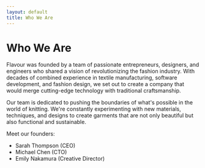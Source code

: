 ```yaml
---
layout: default
title: Who We Are
---
```


# Who We Are

Flavour was founded by a team of passionate entrepreneurs, designers, and engineers who shared a vision of revolutionizing the fashion industry. With decades of combined experience in textile manufacturing, software development, and fashion design, we set out to create a company that would merge cutting-edge technology with traditional craftsmanship.

Our team is dedicated to pushing the boundaries of what's possible in the world of knitting. We're constantly experimenting with new materials, techniques, and designs to create garments that are not only beautiful but also functional and sustainable.

Meet our founders:
- Sarah Thompson (CEO)
- Michael Chen (CTO)
- Emily Nakamura (Creative Director)